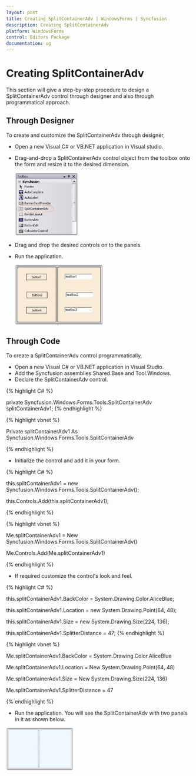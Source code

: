 ```yaml
---
layout: post
title: Creating SplitContainerAdv | WindowsForms | Syncfusion
description: Creating SplitContainerAdv
platform: WindowsForms
control: Editors Package
documentation: ug
---
```


# Creating SplitContainerAdv

This section will give a step-by-step procedure to design a SplitContainerAdv control through designer and also through programmatical approach.

## Through Designer

To create and customize the SplitContainerAdv through designer,

* Open a new Visual C# or VB.NET application in Visual studio.
* Drag-and-drop a SplitContainerAdv control object from the toolbox onto the form and resize it to the desired dimension.

  ![](SplitContainerAdv-Images/Overview_img392.jpeg) 


* Drag and drop the desired controls on to the panels.
* Run the application. 

  ![](SplitContainerAdv-Images/Overview_img393.jpeg) 


## Through Code

To create a SplitContainerAdv control programmatically,

* Open a new Visual C# or VB.NET application in Visual Studio.
* Add the Syncfusion assemblies Shared.Base and Tool.Windows.
* Declare the SplitContainerAdv control.

{% highlight C# %}





private Syncfusion.Windows.Forms.Tools.SplitContainerAdv splitContainerAdv1;
{% endhighlight %}





{% highlight vbnet %}


Private splitContainerAdv1 As Syncfusion.Windows.Forms.Tools.SplitContainerAdv


{% endhighlight %}

* Initialize the control and add it in your form.


{% highlight C# %}





this.splitContainerAdv1 = new Syncfusion.Windows.Forms.Tools.SplitContainerAdv();

this.Controls.Add(this.splitContainerAdv1);

{% endhighlight %}




{% highlight vbnet %}

Me.splitContainerAdv1 = New Syncfusion.Windows.Forms.Tools.SplitContainerAdv()

Me.Controls.Add(Me.splitContainerAdv1)

{% endhighlight %}

* If required customize the control's look and feel.


{% highlight C# %}



this.splitContainerAdv1.BackColor = System.Drawing.Color.AliceBlue;

this.splitContainerAdv1.Location = new System.Drawing.Point(64, 48);

this.splitContainerAdv1.Size = new System.Drawing.Size(224, 136);

this.splitContainerAdv1.SplitterDistance = 47;
{% endhighlight %}




{% highlight vbnet %}



Me.splitContainerAdv1.BackColor = System.Drawing.Color.AliceBlue

Me.splitContainerAdv1.Location = New System.Drawing.Point(64, 48)

Me.splitContainerAdv1.Size = New System.Drawing.Size(224, 136)

Me.splitContainerAdv1.SplitterDistance = 47

{% endhighlight %}

* Run the application. You will see the SplitContainerAdv with two panels in it as shown below.

 ![](SplitContainerAdv-Images/Overview_img394.jpeg) 
